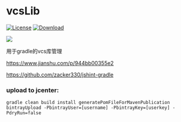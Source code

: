 # vcsLib

[![License](https://img.shields.io/badge/license-Apache%202-green.svg)](https://www.apache.org/licenses/LICENSE-2.0)
[![Download](https://api.bintray.com/packages/ningopensource/maven/vcsLib/images/download.svg) ](https://bintray.com/ningopensource/maven/vcsLib)

<p>
<a href='https://bintray.com/ningopensource/maven/vcsLib?source=watch' alt='Get automatic notifications about new "vcsLib" versions'><img src='https://www.bintray.com/docs/images/bintray_badge_color.png'></a>
</P>
用于gradle的vcs库管理

https://www.jianshu.com/p/944bb00355e2

https://github.com/zacker330/jshint-gradle


### upload to jcenter:
`
gradle clean build install generatePomFileForMavenPublication bintrayUpload -PbintrayUser=[username] -PbintrayKey=[userkey] -PdryRun=false
`